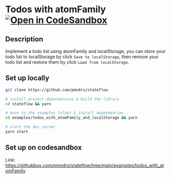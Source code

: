 # Todos with atomFamily [![Open in CodeSandbox](https://img.shields.io/badge/Open%20in-CodeSandbox-blue?style=flat-square&logo=codesandbox)](https://githubbox.com/pmndrs/stateflow/tree/main/examples/todos_with_atomFamily)

## Description

Implement a todo list using atomFamily and localStorage, you can store your todo list to localStorage by click `Save to localStorage`, then remove your todo list and restore them by click `Load from localStorage`.

## Set up locally

```bash
git clone https://github.com/pmndrs/stateflow

# install project dependencies & build the library
cd stateflow && yarn

# move to the examples folder & install dependencies
cd examples/todos_with_atomFamily_and_localStorage && yarn

# start the dev server
yarn start
```

## Set up on codesandbox

Link: https://githubbox.com/pmndrs/stateflow/tree/main/examples/todos_with_atomFamily
